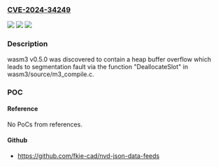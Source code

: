 ### [CVE-2024-34249](https://cve.mitre.org/cgi-bin/cvename.cgi?name=CVE-2024-34249)
![](https://img.shields.io/static/v1?label=Product&message=n%2Fa&color=blue)
![](https://img.shields.io/static/v1?label=Version&message=n%2Fa&color=blue)
![](https://img.shields.io/static/v1?label=Vulnerability&message=n%2Fa&color=brighgreen)

### Description

wasm3 v0.5.0 was discovered to contain a heap buffer overflow which leads to segmentation fault via the function "DeallocateSlot" in wasm3/source/m3_compile.c.

### POC

#### Reference
No PoCs from references.

#### Github
- https://github.com/fkie-cad/nvd-json-data-feeds

